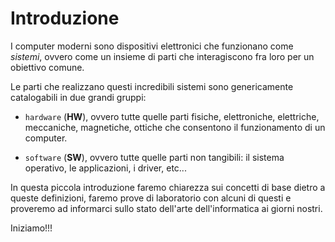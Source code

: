# Introduzione


I computer moderni sono dispositivi elettronici che funzionano come *sistemi*, ovvero come un insieme di parti che interagiscono fra loro per un obiettivo comune.

Le parti che realizzano questi incredibili sistemi sono genericamente catalogabili in due grandi gruppi:

- `hardware` (**HW**), ovvero tutte quelle parti fisiche, elettroniche, elettriche, meccaniche, magnetiche, ottiche che consentono il funzionamento di un computer. 

- `software` (**SW**), ovvero tutte quelle parti non tangibili: il sistema operativo, le applicazioni, i driver, etc...

In questa piccola introduzione faremo chiarezza sui concetti di base dietro a queste definizioni, faremo prove di laboratorio con alcuni di questi e proveremo ad informarci 
sullo stato dell'arte dell'informatica ai giorni nostri.

Iniziamo!!!
